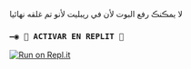 لا يمڪنڪ رفع البوت لأن في ريبليت لأنو تم غلقه نهائيا
  
### `—◉ 🌌 ACTIVAR EN REPLIT 🌌`

[![Run on Repl.it](https://repl.it/badge/github/@louk123/TheMystic-Bot-MD-11)](https://repl.it/github/@louk123/TheMystic-Bot-MD-11)  
